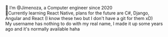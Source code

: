 👋 I’m @Jimenoza, a Computer engineer since 2020  
🌱Currently learning React Native, plans for the future are C#, Django, Angular and React (I know these two but I don't have a git for them xD)  
My username has nothing to do with my real name, I made it up some years ago and it's normally available haha  

<!---
Jimenoza/Jimenoza is a ✨ special ✨ repository because its `README.md` (this file) appears on your GitHub profile.
You can click the Preview link to take a look at your changes.
--->
